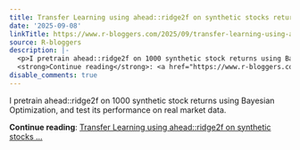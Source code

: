 ```yaml
---
title: Transfer Learning using ahead::ridge2f on synthetic stocks returns
date: '2025-09-08'
linkTitle: https://www.r-bloggers.com/2025/09/transfer-learning-using-aheadridge2f-on-synthetic-stocks-returns/
source: R-bloggers
description: |-
  <p>I pretrain ahead::ridge2f on 1000 synthetic stock returns using Bayesian Optimization, and test its performance on real market data.</p>
  <strong>Continue reading</strong>: <a href="https://www.r-bloggers.com/2025/09/transfer-learning-using-aheadridge2f-on-synthetic-stocks-returns/">Transfer Learning using ahead::ridge2f on synthetic stocks ...
disable_comments: true
---
```

<p>I pretrain ahead::ridge2f on 1000 synthetic stock returns using Bayesian Optimization, and test its performance on real market data.</p>
<strong>Continue reading</strong>: <a href="https://www.r-bloggers.com/2025/09/transfer-learning-using-aheadridge2f-on-synthetic-stocks-returns/">Transfer Learning using ahead::ridge2f on synthetic stocks ...